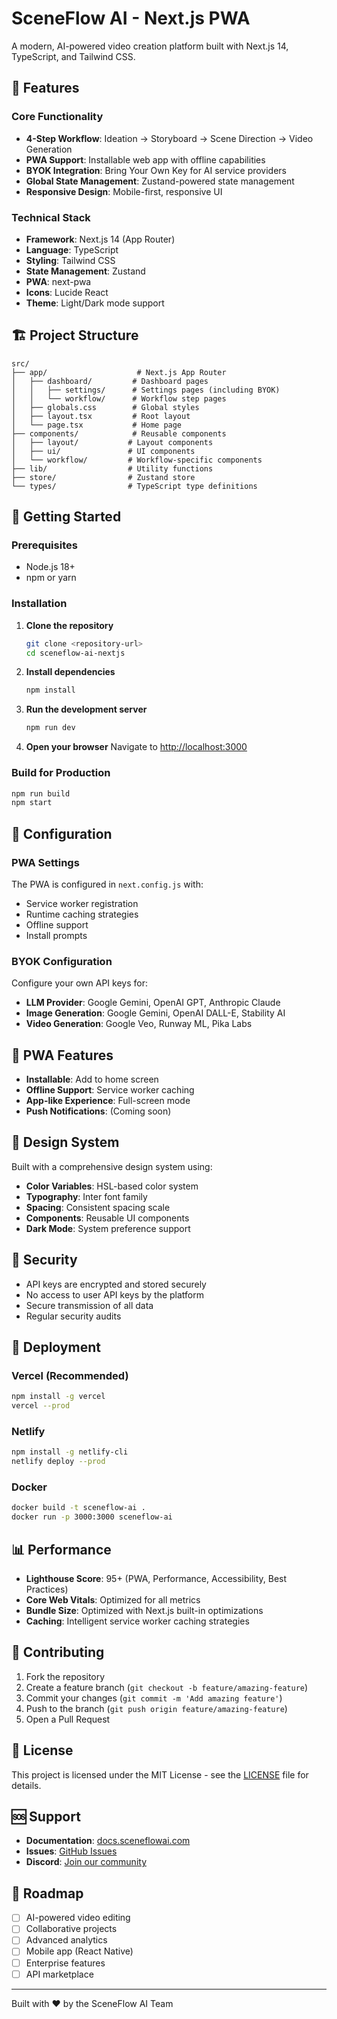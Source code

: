 # SceneFlow AI - Next.js PWA

A modern, AI-powered video creation platform built with Next.js 14, TypeScript, and Tailwind CSS.

## 🚀 Features

### Core Functionality
- **4-Step Workflow**: Ideation → Storyboard → Scene Direction → Video Generation
- **PWA Support**: Installable web app with offline capabilities
- **BYOK Integration**: Bring Your Own Key for AI service providers
- **Global State Management**: Zustand-powered state management
- **Responsive Design**: Mobile-first, responsive UI

### Technical Stack
- **Framework**: Next.js 14 (App Router)
- **Language**: TypeScript
- **Styling**: Tailwind CSS
- **State Management**: Zustand
- **PWA**: next-pwa
- **Icons**: Lucide React
- **Theme**: Light/Dark mode support

## 🏗️ Project Structure

```
src/
├── app/                    # Next.js App Router
│   ├── dashboard/         # Dashboard pages
│   │   ├── settings/      # Settings pages (including BYOK)
│   │   └── workflow/      # Workflow step pages
│   ├── globals.css        # Global styles
│   ├── layout.tsx         # Root layout
│   └── page.tsx           # Home page
├── components/            # Reusable components
│   ├── layout/           # Layout components
│   ├── ui/               # UI components
│   └── workflow/         # Workflow-specific components
├── lib/                  # Utility functions
├── store/                # Zustand store
└── types/                # TypeScript type definitions
```

## 🚀 Getting Started

### Prerequisites
- Node.js 18+ 
- npm or yarn

### Installation

1. **Clone the repository**
   ```bash
   git clone <repository-url>
   cd sceneflow-ai-nextjs
   ```

2. **Install dependencies**
   ```bash
   npm install
   ```

3. **Run the development server**
   ```bash
   npm run dev
   ```

4. **Open your browser**
   Navigate to [http://localhost:3000](http://localhost:3000)

### Build for Production

```bash
npm run build
npm start
```

## 🔧 Configuration

### PWA Settings
The PWA is configured in `next.config.js` with:
- Service worker registration
- Runtime caching strategies
- Offline support
- Install prompts

### BYOK Configuration
Configure your own API keys for:
- **LLM Provider**: Google Gemini, OpenAI GPT, Anthropic Claude
- **Image Generation**: Google Gemini, OpenAI DALL-E, Stability AI
- **Video Generation**: Google Veo, Runway ML, Pika Labs

## 📱 PWA Features

- **Installable**: Add to home screen
- **Offline Support**: Service worker caching
- **App-like Experience**: Full-screen mode
- **Push Notifications**: (Coming soon)

## 🎨 Design System

Built with a comprehensive design system using:
- **Color Variables**: HSL-based color system
- **Typography**: Inter font family
- **Spacing**: Consistent spacing scale
- **Components**: Reusable UI components
- **Dark Mode**: System preference support

## 🔐 Security

- API keys are encrypted and stored securely
- No access to user API keys by the platform
- Secure transmission of all data
- Regular security audits

## 🚀 Deployment

### Vercel (Recommended)
```bash
npm install -g vercel
vercel --prod
```

### Netlify
```bash
npm install -g netlify-cli
netlify deploy --prod
```

### Docker
```bash
docker build -t sceneflow-ai .
docker run -p 3000:3000 sceneflow-ai
```

## 📊 Performance

- **Lighthouse Score**: 95+ (PWA, Performance, Accessibility, Best Practices)
- **Core Web Vitals**: Optimized for all metrics
- **Bundle Size**: Optimized with Next.js built-in optimizations
- **Caching**: Intelligent service worker caching strategies

## 🤝 Contributing

1. Fork the repository
2. Create a feature branch (`git checkout -b feature/amazing-feature`)
3. Commit your changes (`git commit -m 'Add amazing feature'`)
4. Push to the branch (`git push origin feature/amazing-feature`)
5. Open a Pull Request

## 📄 License

This project is licensed under the MIT License - see the [LICENSE](LICENSE) file for details.

## 🆘 Support

- **Documentation**: [docs.sceneflowai.com](https://docs.sceneflowai.com)
- **Issues**: [GitHub Issues](https://github.com/sceneflowai/sceneflow-ai/issues)
- **Discord**: [Join our community](https://discord.gg/sceneflowai)

## 🔮 Roadmap

- [ ] AI-powered video editing
- [ ] Collaborative projects
- [ ] Advanced analytics
- [ ] Mobile app (React Native)
- [ ] Enterprise features
- [ ] API marketplace

---

Built with ❤️ by the SceneFlow AI Team
